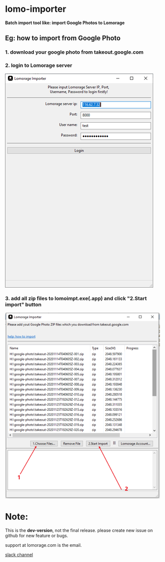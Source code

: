 # lomo-importer
**Batch import tool like: import Google Photos to Lomorage**

## Eg: how to import from Google Photo
### **1. download your google photo from takeout.google.com**
### **2. login to Lomorage server**
   
 ![Login](./images/login.png)

### **3. add all zip files to lomoimpt.exe(.app) and click "2.Start import" button**

![Login](./images/import.png)


# Note:
This is the **dev-version**, not the final release.
please create new issue on github for new feature or bugs.

support at lomorage.com is the email.

[slack channel](https://join.slack.com/t/lomorage/shared_invite/enQtODc4MTE5ODQzNzkyLTRlY2U4MTQ1YjczYjBhMDcwMmExYTUxNTg2NTE5YmRkZjg2ZWQwZjg1MjEwMjQzZWVjMmEwZjk3ZGIyODY4ODM)
